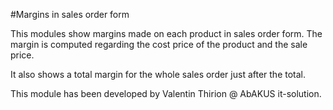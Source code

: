 #Margins in sales order form
    
This modules show margins made on each product in sales order form.
The margin is computed regarding the cost price of the product and the sale price.

It also shows a total margin for the whole sales order just after the total.

This module has been developed by Valentin Thirion @ AbAKUS it-solution.
